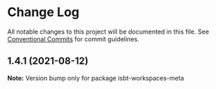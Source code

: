 # Change Log

All notable changes to this project will be documented in this file.
See [Conventional Commits](https://conventionalcommits.org) for commit guidelines.

## 1.4.1 (2021-08-12)

**Note:** Version bump only for package isbt-workspaces-meta
